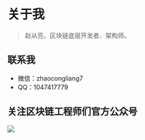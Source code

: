 # 关于我

> 赵从亮，区块链底层开发者、架构师。

## 联系我

- 微信：zhaocongliang7
- QQ：1047417779



## 关注区块链工程师们官方公众号

![](http://om1c35wrq.bkt.clouddn.com/lianhu.jpg)
